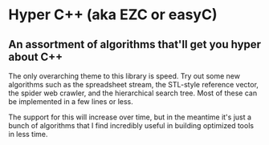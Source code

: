 # Hyper C++ (aka EZC or easyC)

## An assortment of algorithms that'll get you hyper about C++

The only overarching theme to this library is speed.  Try out some new algorithms such as the spreadsheet stream, the STL-style reference vector, the spider web crawler, and the hierarchical search tree.  Most of these can be implemented in a few lines or less.

The support for this will increase over time, but in the meantime it's just a bunch of algorithms that I find incredibly useful in building optimized tools in less time.
